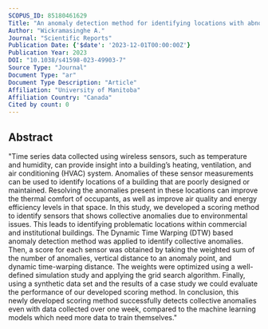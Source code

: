 ```yaml
---
SCOPUS_ID: 85180461629
Title: "An anomaly detection method for identifying locations with abnormal behavior of temperature in school buildings"
Author: "Wickramasinghe A."
Journal: "Scientific Reports"
Publication Date: {'$date': '2023-12-01T00:00:00Z'}
Publication Year: 2023
DOI: "10.1038/s41598-023-49903-7"
Source Type: "Journal"
Document Type: "ar"
Document Type Description: "Article"
Affiliation: "University of Manitoba"
Affiliation Country: "Canada"
Cited by count: 0
---
```


## Abstract
"Time series data collected using wireless sensors, such as temperature and humidity, can provide insight into a building’s heating, ventilation, and air conditioning (HVAC) system. Anomalies of these sensor measurements can be used to identify locations of a building that are poorly designed or maintained. Resolving the anomalies present in these locations can improve the thermal comfort of occupants, as well as improve air quality and energy efficiency levels in that space. In this study, we developed a scoring method to identify sensors that shows collective anomalies due to environmental issues. This leads to identifying problematic locations within commercial and institutional buildings. The Dynamic Time Warping (DTW) based anomaly detection method was applied to identify collective anomalies. Then, a score for each sensor was obtained by taking the weighted sum of the number of anomalies, vertical distance to an anomaly point, and dynamic time-warping distance. The weights were optimized using a well-defined simulation study and applying the grid search algorithm. Finally, using a synthetic data set and the results of a case study we could evaluate the performance of our developed scoring method. In conclusion, this newly developed scoring method successfully detects collective anomalies even with data collected over one week, compared to the machine learning models which need more data to train themselves."
